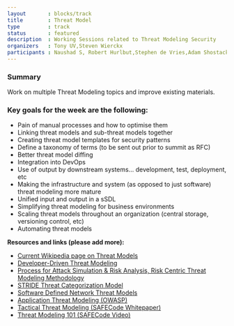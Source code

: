 ```yaml
---
layout       : blocks/track
title        : Threat Model
type         : track
status       : featured
description  : Working Sessions related to Threat Modeling Security
organizers   : Tony UV,Steven Wierckx
participants : Naushad S, Robert Hurlbut,Stephen de Vries,Adam Shostack,Marco Morana,Sebastien Deleersnyder,Francois Raynaud,Marc Rimbau,Dinis Cruz,Robert Morschel,Avi Douglen,Irene Michlin,Geoff Hill
---
```


### Summary

Work on multiple Threat Modeling topics and improve existing materials.

### Key goals for the week are the following:

- Pain of manual processes and how to optimise them
- Linking threat models and sub-threat models together
- Creating threat model templates for security patterns
- Define a taxonomy of terms (to be sent out prior to summit as RFC)
- Better threat model diffing
- Integration into DevOps
- Use of output by downstream systems... development, test, deployment, etc
- Making the infrastructure and system (as opposed to just software) threat modeling more mature
- Unified input and output in a sSDL
- Simplifying threat modeling for business environments
- Scaling threat models throughout an organization (central storage, versioning control, etc)
- Automating threat models


**Resources and links (please add more):**

- [Current Wikipedia page on Threat Models](https://en.wikipedia.org/wiki/Threat_model)
- [Developer-Driven Threat Modeling](https://www.infoq.com/articles/developer-driven-threat-modeling)
- [Process for Attack Simulation & Risk Analysis, Risk Centric Threat Modeling Methodology](https://versprite.com/PASTA-abstract.pdf)
- [STRIDE Threat Categorization Model](https://msdn.microsoft.com/en-us/library/ee823878(v=cs.20).aspx)
- [Software Defined Network Threat Models](https://msdn.microsoft.com/en-us/library/ee823878(v=cs.20).aspx)
- [Application Threat Modeling (OWASP)](https://www.owasp.org/index.php/Application_Threat_Modeling)
- [Tactical Threat Modeling (SAFECode Whitepaper)](https://www.safecode.org/wp-content/uploads/2017/05/SAFECode_TM_Whitepaper.pdf)
- [Threat Modeling 101 (SAFECode Video)](https://training.safecode.org/course/threat_modeling_101)
